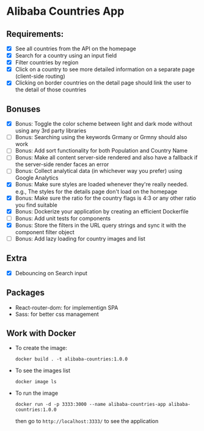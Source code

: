 # Alibaba Countries App

## Requirements:

-  [x] See all countries from the API on the homepage
-  [x] Search for a country using an input field
-  [x] Filter countries by region
-  [x] Click on a country to see more detailed information on a separate page (client-side routing)
-  [x] Clicking on border countries on the detail page should link the user to the detail of those countries

## Bonuses

-  [x] Bonus: Toggle the color scheme between light and dark mode without using any 3rd party libraries
-  [ ] Bonus: Searching using the keywords Grmany or Grmny should also work
-  [ ] Bonus: Add sort functionality for both Population and Country Name
-  [ ] Bonus: Make all content server-side rendered and also have a fallback if the server-side render faces an error
-  [ ] Bonus: Collect analytical data (in whichever way you prefer) using Google Analytics
-  [x] Bonus: Make sure styles are loaded whenever they're really needed. e.g., The styles for the details page don't load on the homepage
-  [x] Bonus: Make sure the ratio for the country flags is 4:3 or any other ratio you find suitable
-  [x] Bonus: Dockerize your application by creating an efficient Dockerfile
-  [ ] Bonus: Add unit tests for components
-  [x] Bonus: Store the filters in the URL query strings and sync it with the component filter object
-  [ ] Bonus: Add lazy loading for country images and list

## Extra

-  [x] Debouncing on Search input

## Packages

-  React-router-dom: for implementign SPA
-  Sass: for better css management

## Work with Docker

-  To create the image:

   ```
   docker build . -t alibaba-countries:1.0.0
   ```

-  To see the images list

   ```
   docker image ls
   ```

-  To run the image

   ```
   docker run -d -p 3333:3000 --name alibaba-countries-app alibaba-countries:1.0.0
   ```

   then go to `http://localhost:3333/` to see the application
